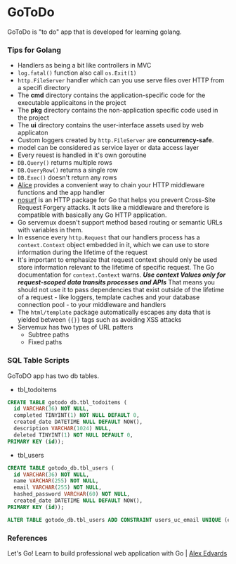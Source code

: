 # GoToDo
GoToDo is "to do" app that is developed for learning golang.

### Tips for Golang
* Handlers as being a bit like controllers in MVC
* `log.fatal()` function also call `os.Exit(1)`
* `http.FileServer` handler which can you use serve files over HTTP from a specifi directory
* The **cmd** directory contains the application-specific code for the executable applicaitons in the project
* The **pkg** directory contains the non-application specific code used in the project
* The **ui** directory contains the user-interface assets used by web applicaton
* Custom loggers created by `http.FileServer` are **concurrency-safe**.
* model can be considered as service layer or data access layer
* Every reuest is handled in it's own goroutine
* `DB.Query()` returns multiple rows
* `DB.QueryRow()` returns a single row
* `DB.Exec()` doesn't return any rows
* [Alice](https://github.com/justinas/alice) provides a convenient way to chain your HTTP middleware functions and the app handler
* [nosurf](https://github.com/justinas/nosurf) is an HTTP package for Go that helps you prevent Cross-Site Request Forgery attacks. It acts like a middleware and therefore is compatible with basically any Go HTTP application.
* Go servemux doesn't support method based routing or semantic URLs with variables in them.
* In essence every `http.Request` that our handlers process has a `context.Context` object embedded in it, which we can use to store information during the lifetime of the request
* It's important to emphasize that request context should only be used store information relevant to the lifetime of specific request. The Go documentation for `context.Context` warns. **_Use context Values only for request-scoped data transits processes and APIs_** That means you should not use it to pass dependencies that exist outside of the lifetime of a request - like loggers, template caches and your database connection pool - to your middleware and handlers
* The `html/template` package automatically escapes any data that is yielded between `{{}}` tags such as avoiding XSS attacks
* Servemux has two types of URL patters
    * Subtree paths
    * Fixed paths

### SQL Table Scripts
GoToDO app has two db tables.

* tbl_todoitems
```sql
CREATE TABLE gotodo_db.tbl_todoitems (
  id VARCHAR(36) NOT NULL,
  completed TINYINT(1) NOT NULL DEFAULT 0,
  created_date DATETIME NULL DEFAULT NOW(),
  description VARCHAR(1024) NULL,
  deleted TINYINT(1) NOT NULL DEFAULT 0,
PRIMARY KEY (id));
```
* tbl_users
```sql
CREATE TABLE gotodo_db.tbl_users (
  id VARCHAR(36) NOT NULL,
  name VARCHAR(255) NOT NULL,
  email VARCHAR(255) NOT NULL,
  hashed_password VARCHAR(60) NOT NULL,
  created_date DATETIME NULL DEFAULT NOW(),
PRIMARY KEY (id));

ALTER TABLE gotodo_db.tbl_users ADD CONSTRAINT users_uc_email UNIQUE (email);
```

### References

Let's Go! Learn to build professional web application with Go | [Alex Edvards](https://lets-go.alexedwards.net/)

